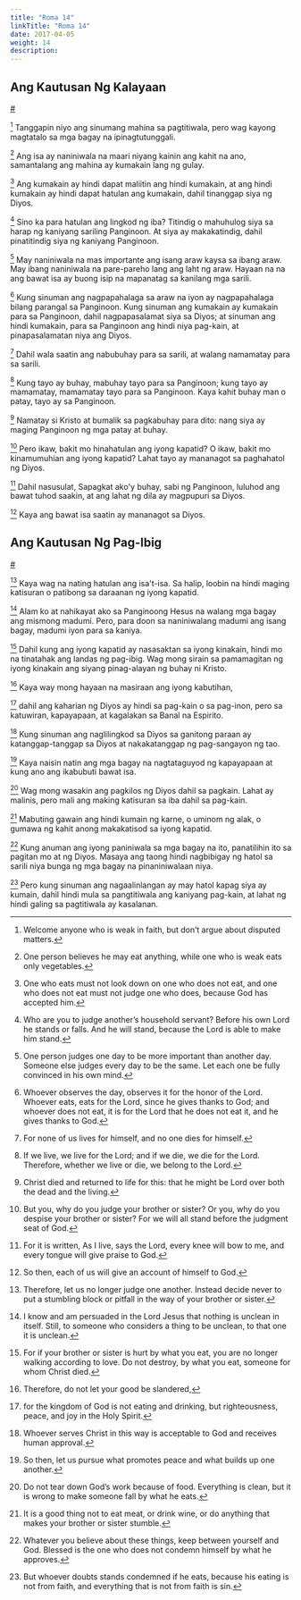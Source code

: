 ```yaml
---
title: "Roma 14"
linkTitle: "Roma 14"
date: 2017-04-05
weight: 14
description:
---
```


## Ang Kautusan Ng Kalayaan
[#](# "The Law of Liberty")

[^1] Tanggapin niyo ang sinumang mahina sa pagtitiwala, pero wag kayong magtatalo sa mga bagay na ipinagtutunggali.

[^1]: Welcome anyone who is weak in faith, but don’t argue about disputed matters.

[^2] Ang isa ay naniniwala na maari niyang kainin ang kahit na ano, samantalang ang mahina ay kumakain lang ng gulay.

[^2]: One person believes he may eat anything, while one who is weak eats only vegetables.

[^3] Ang kumakain ay hindi dapat maliitin ang hindi kumakain, at ang hindi kumakain ay hindi dapat hatulan ang kumakain, dahil tinanggap siya ng Diyos.

[^3]: One who eats must not look down on one who does not eat, and one who does not eat must not judge one who does, because God has accepted him.

[^4] Sino ka para hatulan ang lingkod ng iba? Titindig o mahuhulog siya sa harap ng kaniyang sariling Panginoon. At siya ay makakatindig, dahil pinatitindig siya ng kaniyang Panginoon.

[^4]: Who are you to judge another’s household servant? Before his own Lord he stands or falls. And he will stand, because the Lord is able to make him stand.

[^5] May naniniwala na mas importante ang isang araw kaysa sa ibang araw. May ibang naniniwala na pare-pareho lang ang laht ng araw. Hayaan na na ang bawat isa ay buong isip na mapanatag sa kanilang mga sarili.

[^5]: One person judges one day to be more important than another day. Someone else judges every day to be the same. Let each one be fully convinced in his own mind.

[^6] Kung sinuman ang nagpapahalaga sa araw na iyon ay nagpapahalaga bilang parangal sa Panginoon. Kung sinuman ang kumakain ay kumakain para sa Panginoon, dahil nagpapasalamat siya sa Diyos; at sinuman ang hindi kumakain, para sa Panginoon ang hindi niya pag-kain, at pinapasalamatan niya ang Diyos.

[^6]: Whoever observes the day, observes it for the honor of the Lord. Whoever eats, eats for the Lord, since he gives thanks to God; and whoever does not eat, it is for the Lord that he does not eat it, and he gives thanks to God.

[^7] Dahil wala saatin ang nabubuhay para sa sarili, at walang namamatay para sa sarili.

[^7]: For none of us lives for himself, and no one dies for himself.

[^8] Kung tayo ay buhay, mabuhay tayo para sa Panginoon; kung tayo ay mamamatay, mamamatay tayo para sa Panginoon. Kaya kahit buhay man o patay, tayo ay sa Panginoon.

[^8]: If we live, we live for the Lord; and if we die, we die for the Lord. Therefore, whether we live or die, we belong to the Lord.

[^9] Namatay si Kristo at bumalik sa pagkabuhay para dito: nang siya ay maging Panginoon ng mga patay at buhay.

[^9]: Christ died and returned to life for this: that he might be Lord over both the dead and the living.

[^10] Pero ikaw, bakit mo hinahatulan ang iyong kapatid? O ikaw, bakit mo kinamumuhian ang iyong kapatid? Lahat tayo ay mananagot sa paghahatol ng Diyos.

[^10]: But you, why do you judge your brother or sister? Or you, why do you despise your brother or sister? For we will all stand before the judgment seat of God.

[^11] Dahil nasusulat,
  Sapagkat ako'y buhay, sabi ng Panginoon,
  luluhod ang bawat tuhod saakin,
  at ang lahat ng dila ay magpupuri sa Diyos.

[^11]: For it is written,
  As I live, says the Lord,
  every knee will bow to me,
  and every tongue will give praise to God.

[^12] Kaya ang bawat isa saatin ay mananagot sa Diyos.

[^12]: So then, each of us will give an account of himself to God.

## Ang Kautusan Ng Pag-Ibig
[#](# "The Law of Love")

[^13] Kaya wag na nating hatulan ang isa't-isa. Sa halip, loobin na hindi maging katisuran o patibong sa daraanan ng iyong kapatid.

[^13]: Therefore, let us no longer judge one another. Instead decide never to put a stumbling block or pitfall in the way of your brother or sister.

[^14] Alam ko at nahikayat ako sa Panginoong Hesus na walang mga bagay ang mismong madumi. Pero, para doon sa naniniwalang madumi ang isang bagay, madumi iyon para sa kaniya.

[^14]: I know and am persuaded in the Lord Jesus that nothing is unclean in itself. Still, to someone who considers a thing to be unclean, to that one it is unclean.

[^15] Dahil kung ang iyong kapatid ay nasasaktan sa iyong kinakain, hindi mo na tinatahak ang landas ng pag-ibig. Wag mong sirain sa pamamagitan ng iyong kinakain ang siyang pinag-alayan ng buhay ni Kristo.

[^15]: For if your brother or sister is hurt by what you eat, you are no longer walking according to love. Do not destroy, by what you eat, someone for whom Christ died.

[^16] Kaya way mong hayaan na masiraan ang iyong kabutihan,

[^16]: Therefore, do not let your good be slandered,

[^17] dahil ang kaharian ng Diyos ay hindi sa pag-kain o sa pag-inon, pero sa katuwiran, kapayapaan, at kagalakan sa Banal na Espirito.

[^17]: for the kingdom of God is not eating and drinking, but righteousness, peace, and joy in the Holy Spirit.

[^18] Kung sinuman ang naglilingkod sa Diyos sa ganitong paraan ay katanggap-tanggap sa Diyos at nakakatanggap ng pag-sangayon ng tao.

[^18]: Whoever serves Christ in this way is acceptable to God and receives human approval.

[^19] Kaya naisin natin ang mga bagay na nagtataguyod ng kapayapaan at kung ano ang ikabubuti bawat isa.

[^19]: So then, let us pursue what promotes peace and what builds up one another.

[^20] Wag mong wasakin ang pagkilos ng Diyos dahil sa pagkain. Lahat ay malinis, pero mali ang making katisuran sa iba dahil sa pag-kain.

[^20]: Do not tear down God’s work because of food. Everything is clean, but it is wrong to make someone fall by what he eats.

[^21] Mabuting gawain ang hindi kumain ng karne, o uminom ng alak, o gumawa ng kahit anong makakatisod sa iyong kapatid.

[^21]: It is a good thing not to eat meat, or drink wine, or do anything that makes your brother or sister stumble.

[^22] Kung anuman ang iyong paniniwala sa mga bagay na ito, panatilihin ito sa pagitan mo at ng Diyos. Masaya ang taong hindi nagbibigay ng hatol sa sarili niya bunga ng mga bagay na pinaniniwalaan niya.

[^22]: Whatever you believe about these things, keep between yourself and God. Blessed is the one who does not condemn himself by what he approves.

[^23] Pero kung sinuman ang nagaalinlangan ay may hatol kapag siya ay kumain, dahil hindi mula sa pangtitiwala ang kaniyang pag-kain, at lahat ng hindi galing sa pagtitiwala ay kasalanan.

[^23]: But whoever doubts stands condemned if he eats, because his eating is not from faith, and everything that is not from faith is sin.
